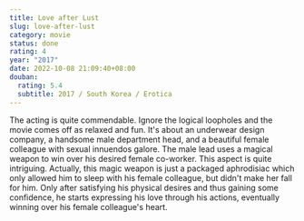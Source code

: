 ```yaml
---
title: Love after Lust
slug: love-after-lust
category: movie
status: done
rating: 4
year: "2017"
date: 2022-10-08 21:09:40+08:00
douban:
  rating: 5.4
  subtitle: 2017 / South Korea / Erotica
---
```


The acting is quite commendable. Ignore the logical loopholes and the movie comes off as relaxed and fun. It's about an underwear design company, a handsome male department head, and a beautiful female colleague with sexual innuendos galore. The male lead uses a magical weapon to win over his desired female co-worker. This aspect is quite intriguing. Actually, this magic weapon is just a packaged aphrodisiac which only allowed him to sleep with his female colleague, but didn't make her fall for him. Only after satisfying his physical desires and thus gaining some confidence, he starts expressing his love through his actions, eventually winning over his female colleague's heart.
